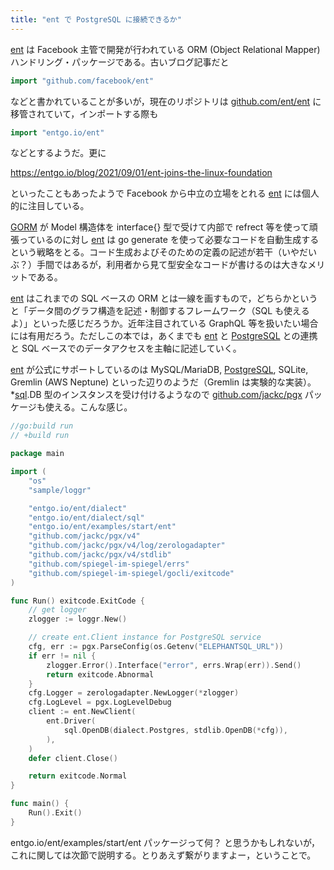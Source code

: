 ```yaml
---
title: "ent で PostgreSQL に接続できるか"
---
```


[ent] は Facebook 主管で開発が行われている ORM (Object Relational Mapper) ハンドリング・パッケージである。古いブログ記事だと

```go
import "github.com/facebook/ent"
```

などと書かれていることが多いが，現在のリポジトリは [github.com/ent/ent] に移管されていて，インポートする際も

```go
import "entgo.io/ent"
```

などとするようだ。更に

https://entgo.io/blog/2021/09/01/ent-joins-the-linux-foundation

といったこともあったようで Facebook から中立の立場をとれる [ent] には個人的に注目している。

[GORM] が Model 構造体を interface{} 型で受けて内部で refrect 等を使って頑張っているのに対し [ent] は go generate を使って必要なコードを自動生成するという戦略をとる。コード生成およびそのための定義の記述が若干（いやだいぶ？）手間ではあるが，利用者から見て型安全なコードが書けるのは大きなメリットである。

[ent] はこれまでの SQL ベースの ORM とは一線を画すもので，どちらかというと「データ間のグラフ構造を記述・制御するフレームワーク（SQL も使えるよ）」といった感じだろうか。近年注目されている GraphQL 等を扱いたい場合には有用だろう。ただしこの本では，あくまでも [ent] と [PostgreSQL] との連携と SQL ベースでのデータアクセスを主軸に記述していく。

[ent] が公式にサポートしているのは MySQL/MariaDB, [PostgreSQL], SQLite, Gremlin (AWS Neptune) といった辺りのようだ（Gremlin は実験的な実装）。 *[sql][database/sql].DB 型のインスタンスを受け付けるようなので [github.com/jackc/pgx] パッケージも使える。こんな感じ。

```go
//go:build run
// +build run

package main

import (
    "os"
    "sample/loggr"

    "entgo.io/ent/dialect"
    "entgo.io/ent/dialect/sql"
    "entgo.io/ent/examples/start/ent"
    "github.com/jackc/pgx/v4"
    "github.com/jackc/pgx/v4/log/zerologadapter"
    "github.com/jackc/pgx/v4/stdlib"
    "github.com/spiegel-im-spiegel/errs"
    "github.com/spiegel-im-spiegel/gocli/exitcode"
)

func Run() exitcode.ExitCode {
    // get logger
    zlogger := loggr.New()

    // create ent.Client instance for PostgreSQL service
    cfg, err := pgx.ParseConfig(os.Getenv("ELEPHANTSQL_URL"))
    if err != nil {
        zlogger.Error().Interface("error", errs.Wrap(err)).Send()
        return exitcode.Abnormal
    }
    cfg.Logger = zerologadapter.NewLogger(*zlogger)
    cfg.LogLevel = pgx.LogLevelDebug
    client := ent.NewClient(
        ent.Driver(
            sql.OpenDB(dialect.Postgres, stdlib.OpenDB(*cfg)),
        ),
    )
    defer client.Close()

    return exitcode.Normal
}

func main() {
    Run().Exit()
}
```

entgo.io/ent/examples/start/ent パッケージって何？ と思うかもしれないが，これに関しては次節で説明する。とりあえず繋がりますよー，ということで。

[ent]: https://entgo.io/
[GORM]: https://gorm.io/ "GORM - The fantastic ORM library for Golang, aims to be developer friendly."
[Go]: https://go.dev/
[github.com/ent/ent]: https://github.com/ent/ent "ent/ent: An entity framework for Go"
[PostgreSQL]: https://www.postgresql.org/ "PostgreSQL: The world's most advanced open source database"
[database/sql]: https://pkg.go.dev/database/sql "sql package - database/sql - pkg.go.dev"
[github.com/jackc/pgx]: https://github.com/jackc/pgx "jackc/pgx: PostgreSQL driver and toolkit for Go"

